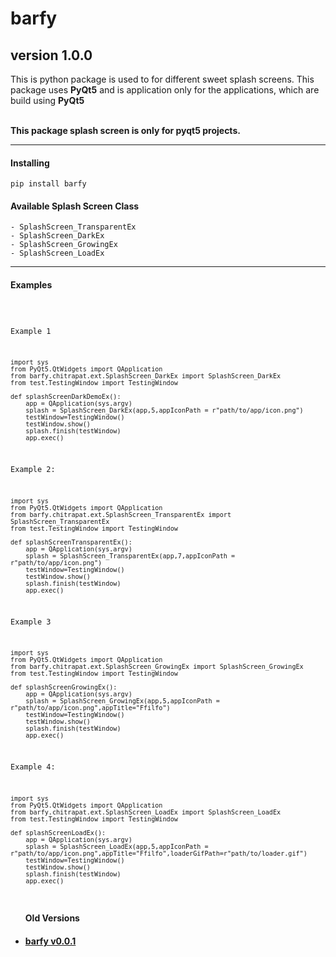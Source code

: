 # barfy
## version 1.0.0

This is python package is used to for different sweet splash screens. 
This package uses <b>PyQt5</b> and is application only for the applications,
which are build using <b>PyQt5</b>

<br><b>This package splash screen is only for pyqt5 projects.</b>

<hr>
<h4>Installing</h4>
<code>pip install barfy</code>


#### Available Splash Screen Class
    - SplashScreen_TransparentEx
    - SplashScreen_DarkEx
    - SplashScreen_GrowingEx
    - SplashScreen_LoadEx

<hr>

#### Examples
<code>

Example 1

    import sys
    from PyQt5.QtWidgets import QApplication
    from barfy.chitrapat.ext.SplashScreen_DarkEx import SplashScreen_DarkEx
    from test.TestingWindow import TestingWindow

    def splashScreenDarkDemoEx():
        app = QApplication(sys.argv)
        splash = SplashScreen_DarkEx(app,5,appIconPath = r"path/to/app/icon.png")
        testWindow=TestingWindow()
        testWindow.show()
        splash.finish(testWindow)
        app.exec()

Example 2:

    import sys
    from PyQt5.QtWidgets import QApplication
    from barfy.chitrapat.ext.SplashScreen_TransparentEx import SplashScreen_TransparentEx
    from test.TestingWindow import TestingWindow

    def splashScreenTransparentEx():
        app = QApplication(sys.argv)
        splash = SplashScreen_TransparentEx(app,7,appIconPath = r"path/to/app/icon.png")
        testWindow=TestingWindow()
        testWindow.show()
        splash.finish(testWindow)
        app.exec()

Example 3

    import sys
    from PyQt5.QtWidgets import QApplication
    from barfy.chitrapat.ext.SplashScreen_GrowingEx import SplashScreen_GrowingEx
    from test.TestingWindow import TestingWindow

    def splashScreenGrowingEx():
        app = QApplication(sys.argv)
        splash = SplashScreen_GrowingEx(app,5,appIconPath = r"path/to/app/icon.png",appTitle="Ffilfo")
        testWindow=TestingWindow()
        testWindow.show()
        splash.finish(testWindow)
        app.exec()

Example 4:

    import sys
    from PyQt5.QtWidgets import QApplication
    from barfy.chitrapat.ext.SplashScreen_LoadEx import SplashScreen_LoadEx
    from test.TestingWindow import TestingWindow

    def splashScreenLoadEx():
        app = QApplication(sys.argv)
        splash = SplashScreen_LoadEx(app,5,appIconPath = r"path/to/app/icon.png",appTitle="Ffilfo",loaderGifPath=r"path/to/loader.gif")
        testWindow=TestingWindow()
        testWindow.show()
        splash.finish(testWindow)
        app.exec()

</code>


<ul><h4>Old Versions<h4>
    <li><a href="https://github.com/ChitreshPratap/barfy/blob/main/README_V1.0.0.md">barfy v0.0.1</a></li>
</ul>

